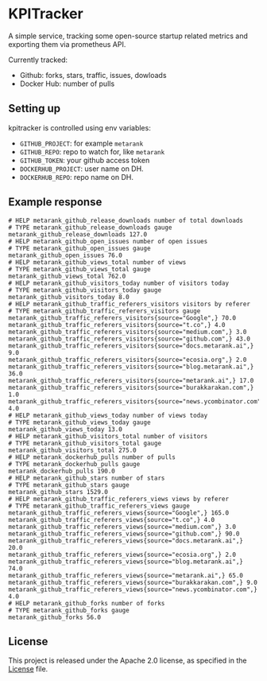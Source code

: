 # KPITracker

A simple service, tracking some open-source startup related metrics and exporting them via prometheus API.

Currently tracked:
* Github: forks, stars, traffic, issues, dowloads
* Docker Hub: number of pulls

## Setting up

kpitracker is controlled using env variables:
* `GITHUB_PROJECT`: for example `metarank` 
* `GITHUB_REPO`: repo to watch for, like `metarank`
* `GITHUB_TOKEN`: your github access token
* `DOCKERHUB_PROJECT`: user name on DH.
* `DOCKERHUB_REPO`: repo name on DH.

## Example response

```
# HELP metarank_github_release_downloads number of total downloads
# TYPE metarank_github_release_downloads gauge
metarank_github_release_downloads 127.0
# HELP metarank_github_open_issues number of open issues
# TYPE metarank_github_open_issues gauge
metarank_github_open_issues 76.0
# HELP metarank_github_views_total number of views
# TYPE metarank_github_views_total gauge
metarank_github_views_total 762.0
# HELP metarank_github_visitors_today number of visitors today
# TYPE metarank_github_visitors_today gauge
metarank_github_visitors_today 8.0
# HELP metarank_github_traffic_referers_visitors visitors by referer
# TYPE metarank_github_traffic_referers_visitors gauge
metarank_github_traffic_referers_visitors{source="Google",} 70.0
metarank_github_traffic_referers_visitors{source="t.co",} 4.0
metarank_github_traffic_referers_visitors{source="medium.com",} 3.0
metarank_github_traffic_referers_visitors{source="github.com",} 43.0
metarank_github_traffic_referers_visitors{source="docs.metarank.ai",} 9.0
metarank_github_traffic_referers_visitors{source="ecosia.org",} 2.0
metarank_github_traffic_referers_visitors{source="blog.metarank.ai",} 36.0
metarank_github_traffic_referers_visitors{source="metarank.ai",} 17.0
metarank_github_traffic_referers_visitors{source="burakkarakan.com",} 1.0
metarank_github_traffic_referers_visitors{source="news.ycombinator.com",} 4.0
# HELP metarank_github_views_today number of views today
# TYPE metarank_github_views_today gauge
metarank_github_views_today 13.0
# HELP metarank_github_visitors_total number of visitors
# TYPE metarank_github_visitors_total gauge
metarank_github_visitors_total 275.0
# HELP metarank_dockerhub_pulls number of pulls
# TYPE metarank_dockerhub_pulls gauge
metarank_dockerhub_pulls 190.0
# HELP metarank_github_stars number of stars
# TYPE metarank_github_stars gauge
metarank_github_stars 1529.0
# HELP metarank_github_traffic_referers_views views by referer
# TYPE metarank_github_traffic_referers_views gauge
metarank_github_traffic_referers_views{source="Google",} 165.0
metarank_github_traffic_referers_views{source="t.co",} 4.0
metarank_github_traffic_referers_views{source="medium.com",} 3.0
metarank_github_traffic_referers_views{source="github.com",} 90.0
metarank_github_traffic_referers_views{source="docs.metarank.ai",} 20.0
metarank_github_traffic_referers_views{source="ecosia.org",} 2.0
metarank_github_traffic_referers_views{source="blog.metarank.ai",} 74.0
metarank_github_traffic_referers_views{source="metarank.ai",} 65.0
metarank_github_traffic_referers_views{source="burakkarakan.com",} 9.0
metarank_github_traffic_referers_views{source="news.ycombinator.com",} 4.0
# HELP metarank_github_forks number of forks
# TYPE metarank_github_forks gauge
metarank_github_forks 56.0

```
## License

This project is released under the Apache 2.0 license, as specified in the [License](LICENSE) file.